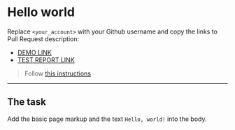 # Hello world
Replace `<your_account>` with your Github username and copy the links to Pull Request description:
- [DEMO LINK](https://Exelleron.github.io/layout_hello-world/)
- [TEST REPORT LINK](https://Exelleron.github.io/layout_hello-world/report/html_report/)

> Follow [this instructions](https://github.com/mate-academy/layout_task-guideline#how-to-solve-the-layout-tasks-on-github)
___

## The task 
Add the basic page markup and the text `Hello, world!` into the body.
